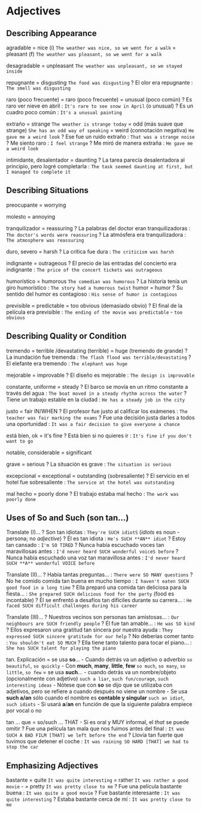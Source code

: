 # Adjectives

## Describing Appearance

agradable
    = nice (i) `The weather was nice, so we went for a walk`
    = pleasant (f) `The weather was pleasant, so we went for a walk`

desagradable
    = unpleasant `The weather was unpleasant, so we stayed inside`

repugnante = disgusting `The food was disgusting`
    ? El olor era repugnante : `The smell was disgusting`

raro (poco frecuente)
    = raro (poco frecuente)
    = unusual (poco común)
    ? Es raro ver nieve en abril : `It's rare to see snow in April` (o unusual)
    ? Es un cuadro poco común : `It's a unusual painting`

extraño
    = strange `The weather is strange today`
    = odd (más suave que strange) `She has an odd way of speaking`
    = weird (connotación negativa) `He gave me a weird look`
    ? Ese fue un ruido extraño : `That was a strange noise`
    ? Me siento raro : `I feel strange`
    ? Me miró de manera extraña : `He gave me a weird look`

intimidante, desalentador = daunting
    ? La tarea parecía desalentadora al principio, pero logré completarla : `The task seemed daunting at first, but I managed to complete it`


## Describing Situations

preocupante = worrying

molesto = annoying

tranquilizador = reassuring
    ? La palabras del doctor eran tranquilizadoras : `The doctor's words were reassuring`
    ? La atmósfera era tranquilizadora : `The atmosphere was reassuring`

duro, severo = harsh
    ? La crítica fue dura : `The criticism was harsh`

indignante = outrageous
    ? El precio de las entradas del concierto era indignante : `The price of the concert tickets was outrageous`

humorístico = humorous `The comedian was humorous`
    ? La historia tenía un giro humorístico : `The story had a humorous twist`
humor = humor
    ? Su sentido del humor es contagioso : `His sense of humor is contagious`

previsible
    = predictable
    = too obvious (demasiado obvio)
    ? El final de la película era previsible : `The ending of the movie was predictable` - `too obvious`

## Describing Quality or Condition

tremendo
    = terrible /devastating (terrible)
    = huge (tremendo de grande)
    ? La inundación fue tremenda :  `The flash flood was terrible/devastating`
    ? El elefante era tremendo : `The elephant was huge`


mejorable = improvable
    ? El diseño es mejorable : `The design is improvable`

constante, uniforme = steady
    ? El barco se movía en un ritmo constante a través del agua : `The boat moved in a steady rhythm across the water`
    ? Tiene un trabajo estable en la ciudad : `He has a steady job in the city`

justo = fair IN/WHEN
    ? El profesor fue justo al calificar los exámenes : `The teacher was fair marking the exams`
    ? Fue una decisión justa darles a todos una oportunidad : `It was a fair decision to give everyone a chance`

está bien, ok = it's fine
    ? Está bien si no quieres ir : `It's fine if you don't want to go`

notable, considerable
    = significant

grave = serious
    ? La situación es grave : `The situation is serious`

excepcional
    = exceptional
    = outstanding (sobresaliente)
    ? El servicio en el hotel fue sobresaliente : `The service at the hotel was outstanding`

mal hecho = poorly done
    ? El trabajo estaba mal hecho : `The work was poorly done`

## Uses of So and Such (son tan...)

Translate (I)...
    ? Son tan idiotas : `They're SUCH idiotS` (_idiots_ es noun - persona; no _adjective_)
    ? Él es tan idiota : `He's SUCH **AN** idiot`
    ? Estoy tan cansado : `I'm SO TIRED`
    ? Nunca había escuchado voces tan maravillosas antes : `I'd never heard SUCH wonderful voiceS before`
    ? Nunca había escuchado una voz tan maravillosa antes : `I'd never heard SUCH **A** wonderful VOICE before`

Translate (II)...
    ? Había tantas preguntas... : `There were SO MANY questions`
    ? No he comido comida tan buena en mucho tiempo : `I haven't eaten SUCH good food in a long time`
    ? Ella preparó una comida tan deliciosa para la fiesta... : `She prepared SUCH delicious food for the party` (food es incontable)
    ? Él se enfrentó a desafíos tan difíciles durante su carrera... : `He faced SUCH difficult challenges during his career`

Translate (III)...
    ? Nuestros vecinos son personas tan amistosas... : `Our neighbours are SUCH friendly people`
    ? Él fue tan amable... : `He was SO kind`
    ? Ellos expresaron una gratitud tan sincera por nuestra ayuda : `They expressed SUCH sincere gratitude for our help`
    ? No deberías comer tanto : `You shouldn't eat SO MUCH`
    ? Ella tiene tanto talento para tocar el piano... : `She has SUCH talent for playing the piano`

tan. Explicación
    = se usa **so**...
        - Cuando detrás va un adjetivo o adverbio `so beautiful`, `so quickly`
        - Con **much**, **many**, **little**, **few** `so much`, `so many`, `so little`, `so few`
    = se usa **such**...
        - cuando detrás va un nombre/objeto (opcionalmente con adjetivo) `such a liar`, `such fun/courage`, `such interesting ideas`
        - Nótese que con **so** se dijo que se utilizaba con adjetivos, pero se refiere a cuando después no viene un nombre
        - Se usa **such a/an** sólo cuando el nombre es **contable y singular** `such an idiot`, `such idiots`
        - Si usará **a**/**an** en función de que la siguiente palabra empiece por vocal o no

tan ... que <consecuencia>
    = so/such ... THAT
        - Si es oral y MUY informal, el _that_ se puede omitir
    ? Fue una película tan mala que nos fuimos antes del final : `It was SUCH A BAD FILM [THAT] we left before the end`
    ? Llovía tan fuerte que tuvimos que detener el coche : `It was raining SO HARD [THAT] we had to stop the car`

## Emphasizing Adjectives

bastante <adjective>
    = quite  `It was quite interesting`
    = rather `It was rather a good movie` -
    = pretty `It was pretty close to me`
    ? Fue una película bastante buena : `It was quite a good movie`
    ? Fue bastante interesante : `It was quite interesting`
    ? Estaba bastante cerca de mí : `It was pretty close to me`
